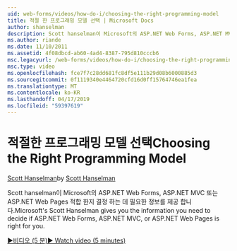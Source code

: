 ```yaml
---
uid: web-forms/videos/how-do-i/choosing-the-right-programming-model
title: 적절 한 프로그래밍 모델 선택 | Microsoft Docs
author: shanselman
description: Scott hanselman이 Microsoft의 ASP.NET Web Forms, ASP.NET MVC 또는 ASP.NET Web Pages 적합 한지 결정 하는 데 필요한 정보를 제공 합니다.
ms.author: riande
ms.date: 11/10/2011
ms.assetid: 4f08dbcd-ab60-4ad4-8387-795d810cccb6
msc.legacyurl: /web-forms/videos/how-do-i/choosing-the-right-programming-model
msc.type: video
ms.openlocfilehash: fce7f7c28dd681fc8df5e111b29d08b6000885d3
ms.sourcegitcommit: 0f1119340e4464720cfd16d0ff15764746ea1fea
ms.translationtype: MT
ms.contentlocale: ko-KR
ms.lasthandoff: 04/17/2019
ms.locfileid: "59397619"
---
```

# <a name="choosing-the-right-programming-model"></a><span data-ttu-id="141bb-103">적절한 프로그래밍 모델 선택</span><span class="sxs-lookup"><span data-stu-id="141bb-103">Choosing the Right Programming Model</span></span>

<span data-ttu-id="141bb-104">[Scott Hanselman](https://github.com/shanselman)</span><span class="sxs-lookup"><span data-stu-id="141bb-104">by [Scott Hanselman](https://github.com/shanselman)</span></span>

<span data-ttu-id="141bb-105">Scott hanselman이 Microsoft의 ASP.NET Web Forms, ASP.NET MVC 또는 ASP.NET Web Pages 적합 한지 결정 하는 데 필요한 정보를 제공 합니다.</span><span class="sxs-lookup"><span data-stu-id="141bb-105">Microsoft's Scott Hanselman gives you the information you need to decide if ASP.NET Web Forms, ASP.NET MVC, or ASP.NET Web Pages is right for you.</span></span>

[<span data-ttu-id="141bb-106">&#9654;비디오 (5 분)</span><span class="sxs-lookup"><span data-stu-id="141bb-106">&#9654; Watch video (5 minutes)</span></span>](https://channel9.msdn.com/Blogs/ASP-NET-Site-Videos/choosing-the-right-programming-model)
